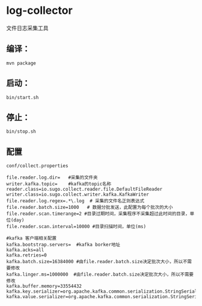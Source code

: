 # log-collector
文件日志采集工具

编译：
-----
```shell
mvn package
```

启动：
-----
```shell
bin/start.sh
```
停止：
-----

```shell
bin/stop.sh
```

配置
-----

`conf/collect.properties`

```properties
file.reader.log.dir=   #采集的文件夹
writer.kafka.topic=    #kafka的topic名称
reader.class=io.sugo.collect.reader.file.DefaultFileReader
writer.class=io.sugo.collect.writer.kafka.KafkaWriter
file.reader.log.regex=.*\.log  # 采集的文件名正则表达式
file.reader.batch.size=1000   # 数据分批发送，此配置为每个批次的大小
file.reader.scan.timerange=2 #目录过期时间，采集程序不采集超过此时间的目录，单位(day)
file.reader.scan.interval=10000 #目录扫描时间，单位(ms)

#kafka 客户端相关配置
kafka.bootstrap.servers=  #kafka borker地址
kafka.acks=all
kafka.retries=0
kafka.batch.size=16384000 #由file.reader.batch.size决定批次大小，所以不需要修改
kafka.linger.ms=1000000  #由file.reader.batch.size决定批次大小，所以不需要修改
kafka.buffer.memory=33554432
kafka.key.serializer=org.apache.kafka.common.serialization.StringSerializer
kafka.value.serializer=org.apache.kafka.common.serialization.StringSerializer
```
